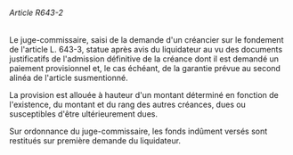 ###### Article R643-2

Le juge-commissaire, saisi de la demande d'un créancier sur le fondement de l'article L. 643-3, statue après avis du liquidateur au vu des documents justificatifs de l'admission définitive de la créance dont il est demandé un paiement provisionnel et, le cas échéant, de la garantie prévue au second alinéa de l'article susmentionné.

La provision est allouée à hauteur d'un montant déterminé en fonction de l'existence, du montant et du rang des autres créances, dues ou susceptibles d'être ultérieurement dues.

Sur ordonnance du juge-commissaire, les fonds indûment versés sont restitués sur première demande du liquidateur.

